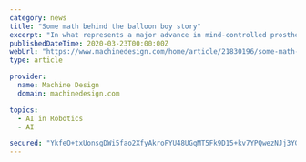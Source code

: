 ```yaml
---
category: news
title: "Some math behind the balloon boy story"
excerpt: "In what represents a major advance in mind-controlled prosthetics for amputees ... intuitive control of the fingers on a robotic hand. To do this, the researchers had to develop a way to safely ..."
publishedDateTime: 2020-03-23T00:00:00Z
webUrl: "https://www.machinedesign.com/home/article/21830196/some-math-behind-the-balloon-boy-story"
type: article

provider:
  name: Machine Design
  domain: machinedesign.com

topics:
  - AI in Robotics
  - AI

secured: "YkfeO+txUonsgDWi5fao2XfyAkroFYU48UGqMT5Fk9D15+kv7YPQwezNJj3YG8vD4+2YBI0HcFYy3dOmw3kmOYuzZ+elP/Y/jsafy2quv5nSRWTTwtfgnCKm6/HmYWW4RUU2mMrQe+n4fB1ehZ173aTaxH5P7F9Gpud/TSsLHArndsHQdhqwQjUQAcCdcyR6kmVr+bvDRiMqofYrcruV4nFNrd6ry6v+RUeTfNcUrp/fQ4jy9GKrnMO28jH4ImZNFPQfa75mkJV3lnOoBm4UCfZWHWQ38zt/TQQScwWR3GUlrbrHxfplenFwnudPbcaf;4dziJsCcmfnHsAPze49MJQ=="
---
```


